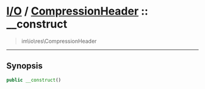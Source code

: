 # [I/O](io.md) / [CompressionHeader](io-CompressionHeader.md) :: __construct
 > im\io\res\CompressionHeader
____

## Synopsis
```php
public __construct()
```
